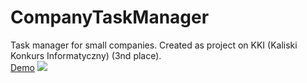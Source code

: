 # CompanyTaskManager
Task manager for small companies. Created as project on KKI (Kaliski Konkurs Informatyczny) (3nd place). <br/>
<a href="https://company-task-manager.herokuapp.com">Demo</a>
<img src="http://remes.usermd.net/companytaskmanager/companytaskmanager.gif" />
